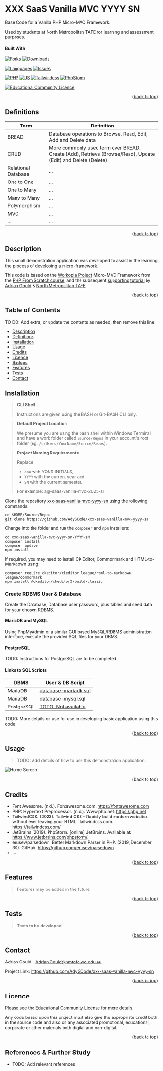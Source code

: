 # XXX SaaS Vanilla MVC YYYY SN

<a name="readme-top" id="readme-top"></a>

Base Code for a Vanilla PHP Micro-MVC Framework.

Used by students at North Metropolitan TAFE for learning and assessment purposes.

#### Built With

[![Forks][forks-shield]][forks-url]
[![Downloads][downloads-shield]][downloads-url]

[![Languages][languages-shield]][languages-url]
[![Issues][issues-shield]][issues-url]

[![PHP][Php.com]][Php-url]
[![JS][Js.com]][Js-url]
[![Tailwindcss][Tailwindcss.com]][Tailwindcss-url]
[![PhpStorm][PhpStorm.com]][PhpStorm-url]


[![Educational Community Licence][licence-shield]][licence-url]

<p align="right">(<a href="#readme-top">back to top</a>)</p>


## Definitions

| Term                | Definition                                                                                                  |
|---------------------|-------------------------------------------------------------------------------------------------------------|
| BREAD               | Database operations to Browse, Read, Edit, Add and Delete data                                              |
| CRUD                | More commonly used term over BREAD. Create (Add), Retrieve (Browse/Read), Update (Edit) and Delete (Delete) |
| Relational Database | ...                                                                                                         |
| One to One          | ...                                                                                                         |
| One to Many         | ...                                                                                                         |
| Many to Many        | ...                                                                                                         |
| Polymorphism        | ...                                                                                                         |
| MVC                 | ...                                                                                                         |
| ...                 | ...                                                                                                         |

<p align="right">(<a href="#readme-top">back to top</a>)</p>

## Description

This small demonstration application was developed to assist in the
learning the process of developing a micro-framework.

This code is based on the [Workopia Project](https://github.com/bradtraversy/workopia-php)
Micro-MVC Framework from the [PHP From Scratch course](https://www.traversymedia.com/php-from-scratch),
and the subsequent [supporting tutorial](https://github.com/AdyGCode/SaaS-FED-Notes/tree/main/session-07)
by [Adrian Gould](https://adygcode.github.io/) & [North Metropolitan TAFE](https://www.northmetrotafe.wa.edu.au/)

<p align="right">(<a href="#readme-top">back to top</a>)</p>

## Table of Contents

TO DO: Add extra, or update the contents as needed, then remove this line.

- [Description](#description)
- [Definitions](#definitions)
- [Installation](#installation)
- [Usage](#usage)
- [Credits](#credits)
- [Licence](#licence)
- [Badges](#badges)
- [Features](#features)
- [Tests](#tests)
- [Contact](#contact)

## Installation

> **CLI Shell**
>
> Instructions are given using the BASH or Git-BASH CLI only.

> **Default Project Location**
>
> We presume you are using the bash shell within Windows Terminal and have a work folder called
`Source/Repos` in your account's
> root folder (eg. `/c/Users/YourName/Source/Repos`).

> **Project Naming Requirements**
>
> Replace
> - `XXX` with YOUR INITIALS,
> - `YYYY` with the current year and
> - `SN` with the current semester.
>
> For example: ajg-saas-vanilla-mvc-2025-s1

Clone the repository 
[xxx-saas-vanilla-mvc-yyyy-sn](https://github.com/AdyGCode/xxx-saas-vanilla-mvc-yyyy-sn) 
using the following commands.

```shell
cd $HOME/Source/Repos
git clone https://github.com/AdyGCode/xxx-saas-vanilla-mvc-yyyy-sn
```

Change into the folder and run the `composer` and `npm` installers:

```shell
cd xxx-saas-vanilla-mvc-yyyy-sn-YYYY-sN
composer install
composer update
npm install
```

If required, you may need to install CK Editor, Commonmark and HTML-to-Markdown using:

```shell
composer require ckeditor/ckeditor league/html-to-markdown league/commonmark
npm install @ckeditor/ckeditor5-build-classic
```

### Create RDBMS User & Database

Create the Database, Database user password, plus tables and seed data for your chosen RDBMS.

#### MariaDB and MySQL

Using PhpMyAdmin or a similar GUI based MySQL/RDBMS administration interface, execute the
provided SQL files for your DBMS.

#### PostgreSQL

TODO: Instructions for PostgreSQL are to be completed.

#### Links to SQL Scripts

| DBMS       | User & DB Script                                      |
|------------|-------------------------------------------------------|
| MariaDB    | [database-mariadb.sql](./config/database-mariadb.sql) |
| MariaDB    | [database-mysql.sql](./config/database-mysql.sql)     |
| PostgreSQL | [TODO: Not available](#)                              |


TODO: More details on use for use in developing basic application using this code.


<p align="right">(<a href="#readme-top">back to top</a>)</p>

## Usage

> TODO: Add details of how to use this demonstration application.

![Home Screen](src/images/home-screen.png)


<p align="right">(<a href="#readme-top">back to top</a>)</p>

## Credits
 
- Font Awesome. (n.d.). Fontawesome.com. https://fontawesome.com
- PHP: Hypertext Preprocessor. (n.d.). Www.php.net. https://php.net
- TailwindCSS. (2023). Tailwind CSS - Rapidly build modern websites
  without ever leaving your HTML. Tailwindcss.com. https://tailwindcss.com/
- JetBrains (2019). PhpStorm. [online] JetBrains. Available
  at: https://www.jetbrains.com/phpstorm/.
- erusev/parsedown: Better Markdown Parser in PHP. (2019, December 30). 
  GitHub. https://github.com/erusev/parsedown
- ...


<p align="right">(<a href="#readme-top">back to top</a>)</p>

## Features

> Features may be added in the future

<p align="right">(<a href="#readme-top">back to top</a>)</p>

## Tests

> Tests to be developed


<p align="right">(<a href="#readme-top">back to top</a>)</p>

## Contact

Adrian Gould - Adrian.Gould@nmtafe.wa.edu.au

Project Link: https://github.com/AdyGCode/xxx-saas-vanilla-mvc-yyyy-sn

<p align="right">(<a href="#readme-top">back to top</a>)</p>

## Licence

Please see the [Educational Community License](License.md) for more details.

Any code based upon this project must also give the appropriate credit
both in the source code and also on any associated promotional, educational,
corporate or other materials both digital and non-digital.


<p align="right">(<a href="#readme-top">back to top</a>)</p>

## References & Further Study

- TODO: Add relevant references



<!-- MARKDOWN LINKS & IMAGES -->
<!-- https://www.markdownguide.org/basic-syntax/#reference-style-links -->

[forks-shield]: http://img.shields.io/github/forks/adygcode/xxx-saas-vanilla-mvc-yyyy-sn.svg?style=for-the-badge

[forks-url]: https://github.com/AdyGCode/xxx-saas-vanilla-mvc-yyyy-sn/network/members

[languages-shield]: http://img.shields.io/github/languages/count/adygcode/xxx-saas-vanilla-mvc-yyyy-sn.svg?style=for-the-badge

[languages-url]: https://github.com/AdyGCode/xxx-saas-vanilla-mvc-yyyy-sn/network/members

[downloads-shield]: http://img.shields.io/github/downloads/adygcode/xxx-saas-vanilla-mvc-yyyy-sn/total?style=for-the-badge

[downloads-url]: https://github.com/AdyGCode/xxx-saas-vanilla-mvc-yyyy-sn/network/members

[issues-shield]: http://img.shields.io/github/issues/adygcode/xxx-saas-vanilla-mvc-yyyy-sn.svg?style=for-the-badge

[issues-url]: https://github.com/adygcode/xxx-saas-vanilla-mvc-yyyy-sn/issues

[licence-shield]: https://img.shields.io/badge/opensourceinitiative-3DA639?style=for-the-badge&logoColor=black

[licence-url]: https://github.com/adygcode/xxx-saas-vanilla-mvc-yyyy-sn/blob/main/License.md

[product-screenshot]: images/screenshot.png

[Laravel.com]: https://img.shields.io/badge/Laravel-FF2D20?style=for-the-badge&logo=laravel&logoColor=white

[Laravel-url]: https://laravel.com

[Tailwindcss.com]: https://img.shields.io/badge/Tailwindcss-06B6D4?style=for-the-badge&logo=tailwindcss&logoColor=white&labelColor=black

[Tailwindcss-url]: https://tailwindcss.com

[Livewire.com]: https://img.shields.io/badge/Livewire-4E56A6?style=for-the-badge&logo=livewire&logoColor=white

[Livewire-url]: https://livewire.laravel.com

[Inertia.com]: https://img.shields.io/badge/Inertia-9553E9?style=for-the-badge&logo=inertia&logoColor=white

[Inertia-url]: https://inertiajs.com

[Php.com]: https://img.shields.io/badge/Php-777BB4?style=for-the-badge&logo=php&logoColor=white&labelColor=black

[Php-url]: https://inertiajs.com

[PhpStorm.com]: https://img.shields.io/badge/Phpstorm-000000?style=for-the-badge&logo=phpstorm&logoColor=white&labelColor=black

[PhpStorm-url]: https://jetbrains.com/phpstorm/

[Js.com]: https://img.shields.io/badge/JavaScript-F7DF1E?style=for-the-badge&logo=javascript&logoColor=white&labelColor=black

[Js-url]: https://developer.mozilla.org/en-US/docs/Web/JavaScript
